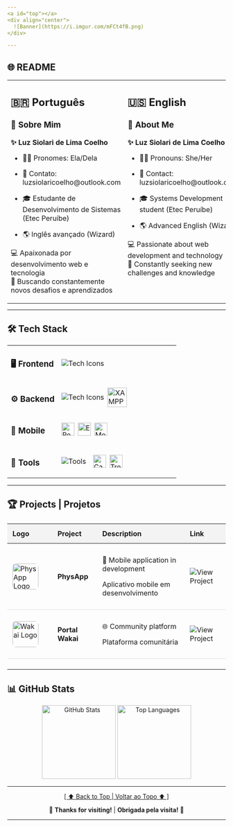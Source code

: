 ```yaml
---
<a id="top"></a>
<div align="center">
  ![Banner](https://i.imgur.com/mFCt4fB.png)  
</div>

---
```


## 🌐 README

<div align="center">
  <table style="margin: 0 auto;">
    <tr>
      <td valign="top" width="50%">
        <h2>🇧🇷 Português</h2>
        <h3 align="left">👋 Sobre Mim</h3>
        <p align="left"><strong>✨ Luz Siolari de Lima Coelho</strong></p>
        <ul align="left">
          <li><p align="left">🏳️‍⚧️ Pronomes: Ela/Dela</p></li>
          <li><p align="left">📧 Contato: luzsiolaricoelho@outlook.com</p></li>
          <li><p align="left">🎓 Estudante de Desenvolvimento de Sistemas (Etec Peruíbe)</p></li>
          <li><p align="left">🌎 Inglês avançado (Wizard)</p></li>
        </ul>
        <p align="left">💻 Apaixonada por desenvolvimento web e tecnologia<br>
        🚀 Buscando constantemente novos desafios e aprendizados</p>
      </td>
      <td valign="top" width="50%">
        <h2>🇺🇸 English</h2>
        <h3 align="left">👋 About Me</h3>
        <p align="left"><strong>✨ Luz Siolari de Lima Coelho</strong></p>
        <ul align="left">
          <li><p align="left">🏳️‍⚧️ Pronouns: She/Her</p></li>
          <li><p align="left">📧 Contact: luzsiolaricoelho@outlook.com</p></li>
          <li><p align="left">🎓 Systems Development student (Etec Peruíbe)</p></li>
          <li><p align="left">🌎 Advanced English (Wizard)</p></li>
        </ul>
        <p align="left">💻 Passionate about web development and technology<br>
        🚀 Constantly seeking new challenges and knowledge</p>
      </td>
    </tr>
  </table>
</div>

---

## 🛠️ Tech Stack  

<div align="center">
  <table>
    <!-- Frontend Row -->
    <tr>
      <td valign="top" width="30%"><h3>🖥️ Frontend</h3></td>
      <td align="left">
        <div style="display: flex; flex-wrap: wrap; gap: 0.5rem; align-items: center;">
          <img src="https://skillicons.dev/icons?i=html,css,sass,bootstrap,js,ts,react,tailwind,vite&perline=6" alt="Tech Icons">
        </div>
      </td>
    </tr>
    <!-- Backend Row -->
    <tr>
      <td valign="top"><h3>⚙️ Backend</h3></td>
      <td align="left">
        <div style="display: flex; flex-wrap: wrap; gap: 0.5rem; align-items: center;">
          <img src="https://skillicons.dev/icons?i=nodejs,cs,php,mysql&perline=6" alt="Tech Icons">
          <img src="https://img.shields.io/badge/XAMPP-FB7A24?logo=xampp&logoColor=white"
                alt="XAMPP"
                title="XAMPP"
                height="45px">
        </div>
      </td>
    </tr>
    <!-- Mobile Row -->
    <tr>
      <td valign="top"><h3>📱 Mobile</h3></td>
      <td align="left">
        <div style="display: flex; flex-wrap: wrap; gap: 0.5rem; align-items: center;">
          <img src="https://custom-icon-badges.demolab.com/badge/React_Native-61DAFB?logo=react&logoColor=black" 
                 alt="React Native" 
                 title="React Native"
                 height="30px">
            <!-- Expo -->
            <img src="https://custom-icon-badges.demolab.com/badge/Expo-000020?logo=expo&logoColor=white" 
                 alt="Expo" 
                 title="Expo"
                 height="30px">
            <!-- Monaca -->
            <img src="https://custom-icon-badges.demolab.com/badge/Monaca-007ACC?logo=ionic&logoColor=white" 
                 alt="Monaca" 
                 title="Monaca"
                 height="30px">
        </div>
      </td>
    </tr>
    <!-- Tools Row -->
    <tr>
      <td valign="top"><h3>🔧 Tools</h3></td>
      <td align="left">
        <div style="display: flex; flex-wrap: wrap; gap: 0.5rem; align-items: center;">
          <img src="https://skillicons.dev/icons?i=git,github,vscode,npm,ps,notion&perline=6" alt="Tools">
          <br>
          <img src="https://custom-icon-badges.demolab.com/badge/Canva-00C4CC?logo=canva&logoColor=white" 
                alt="Canva" 
                title="Canva"
                height="30px">
          <img src="https://custom-icon-badges.demolab.com/badge/Trello-026AA7?logo=trello&logoColor=white" 
                alt="Trello" 
                title="Trello"
                height="30px">
        </div>
      </td>
    </tr>
  </table>
</div>

---

## 🏆 Projects | Projetos

<div align="center">
  <table style="width: 100%; border-collapse: collapse; margin: 1.5rem 0;">
    <thead>
      <tr style="background-color: #f3f3f3;">
        <th style="padding: 12px; text-align: left; width: 80px;">Logo</th>
        <th style="padding: 12px; text-align: left;">Project</th>
        <th style="padding: 12px; text-align: left;">Description</th>
        <th style="padding: 12px; text-align: left;">Link</th>
      </tr>
    </thead>
    <tbody>
      <!-- PhysApp Project -->
      <tr style="border-bottom: 1px solid #ddd;">
        <td style="padding: 12px; vertical-align: middle;">
          <img src="https://i.imgur.com/placeholder.png" width="60" style="border-radius: 8px;" alt="PhysApp Logo">
        </td>
        <td style="padding: 12px; vertical-align: middle;">
          <strong>PhysApp</strong>
        </td>
        <td style="padding: 12px; vertical-align: middle;">
          <p align="left">📱 Mobile application in development</p>
          <p align="left">Aplicativo mobile em desenvolvimento</p>
        </td>
        <td style="padding: 12px; vertical-align: middle;">
          <a href="#" style="text-decoration: none;">
            <img src="https://img.shields.io/badge/View-007ACC?style=flat&logo=github&logoColor=white" alt="View Project">
          </a>
        </td>
      </tr>
      <!-- Portal Wakai Project -->
      <tr style="border-bottom: 1px solid #ddd;">
        <td style="padding: 12px; vertical-align: middle;">
          <img src="https://i.imgur.com/placeholder.png" width="60" style="border-radius: 8px;" alt="Wakai Logo">
        </td>
        <td style="padding: 12px; vertical-align: middle;">
          <strong>Portal Wakai</strong>
        </td>
        <td style="padding: 12px; vertical-align: middle;">
          <p align="left">🌐 Community platform</p>
          <p align="left">Plataforma comunitária</p>
        </td>
        <td style="padding: 12px; vertical-align: middle;">
          <a href="https://github.com/PortalWakai" style="text-decoration: none;">
            <img src="https://img.shields.io/badge/View-007ACC?style=flat&logo=github&logoColor=white" alt="View Project">
          </a>
        </td>
      </tr>
    </tbody>
  </table>
</div>

---

## 📊 GitHub Stats  
<div align="center">
  <img src="https://github-readme-stats.vercel.app/api?username=Luz-Coelho&show_icons=true&theme=radical" height="170px" alt="GitHub Stats">
  <img src="https://github-readme-stats.vercel.app/api/top-langs/?username=Luz-Coelho&layout=compact&theme=radical" height="170px" alt="Top Languages">
</div>

---

<div align="center">
  <a href="#top">[ ⬆️ Back to Top | Voltar ao Topo ⬆️ ]</a>
  <p>🌟 <strong>Thanks for visiting!</strong> | <strong>Obrigada pela visita!</strong> 🌟</p>
</div>

---
